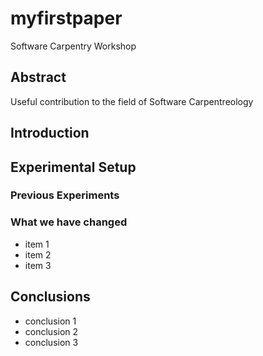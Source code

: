 # myfirstpaper
Software Carpentry Workshop

## Abstract
Useful contribution to the field of Software Carpentreology

## Introduction

## Experimental Setup
### Previous Experiments
### What we have changed
- item 1
- item 2
- item 3

## Conclusions
- conclusion 1
- conclusion 2
- conclusion 3

